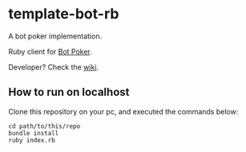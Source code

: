 # template-bot-rb

A bot poker implementation.

Ruby client for [Bot Poker](https://bot-poker.herokuapp.com/about).

Developer? Check the [wiki](https://bot-poker.herokuapp.com/wiki).

## How to run on localhost

Clone this repository on your pc, and executed the commands below:

```
cd path/to/this/repo
bundle install
ruby index.rb
```
